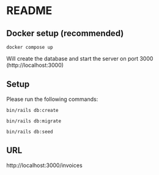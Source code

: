# README

## Docker setup (recommended)

`docker compose up` 

Will create the database and start the server on port 3000 (http://localhost:3000)


## Setup

Please run the following commands:

`bin/rails db:create`

`bin/rails db:migrate`

`bin/rails db:seed`


## URL

http://localhost:3000/invoices